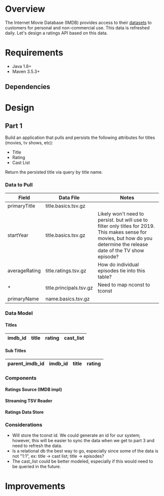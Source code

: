 
# Overview
The Internet Movie Database (IMDB) provides access to their [datasets][imdb-datasets] to customers for personal and non-commercial use.  This data is refreshed daily.  Let's design a ratings API based on this data.

# Requirements
* Java 1.8+
* Maven 3.5.3+

## Dependencies

# Design

## Part 1
Build an application that pulls and persists the following attributes for titles (movies, tv shows, etc):
* Title 
* Rating 
* Cast List

Return the persisted title via query by title name.

### Data to Pull
| Field         | Data File               | Notes                                                                                                                                                                       |
|---------------|-------------------------|-----------------------------------------------------------------------------------------------------------------------------------------------------------------------------|
| primaryTitle  | title.basics.tsv.gz     |                                                                                                                                                                             |
| startYear     | title.basics.tsv.gz     | Likely won't need to persist. but will use to filter only titles for  2019.  This makes sense for movies, but how do you determine the release date of the TV show episode? |
| averageRating | title.ratings.tsv.gz    | How do individual episodes tie into this table?                                                                                                                             |
| *             | title.principals.tsv.gz |  Need to map nconst to tconst       |
| primaryName   | name.basics.tsv.gz |      |

### Data Model

#### Titles
| imdb_id | title | rating | cast_list |
|---------|-------|--------|-----------|

#### Sub Titles
| parent_imdb_id | imdb_id | title | rating |  
|----------------|---------|-------|--------|  

### Components
#### Ratings Source (IMDB impl)
#### Streaming TSV Reader
#### Ratings Data Store

### Considerations
* Will store the tconst id.  We could generate an id for our system; however, this will be easier to sync the data when we get to part 3 and need to refresh the data.
* Is a relational db the best way to go, especially since some of the data is not "1:1", ex: title -> cast list; title -> episodes?
* The cast_list could be better modeled, especially if this would need to be queried in the future.

# Improvements


[imdb-datasets]: https://www.imdb.com/interfaces 